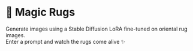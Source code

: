 <!-- 
---
title: Magic Rugs Generator
emoji: 🧿
colorFrom: indigo
colorTo: red
sdk: gradio
sdk_version: 5.44.1
app_file: app.py
pinned: false
license: cc0-1.0
---
 -->
# 🧿 Magic Rugs

Generate images using a Stable Diffusion LoRA fine-tuned on oriental rug images.  
Enter a prompt and watch the rugs come alive ✨
